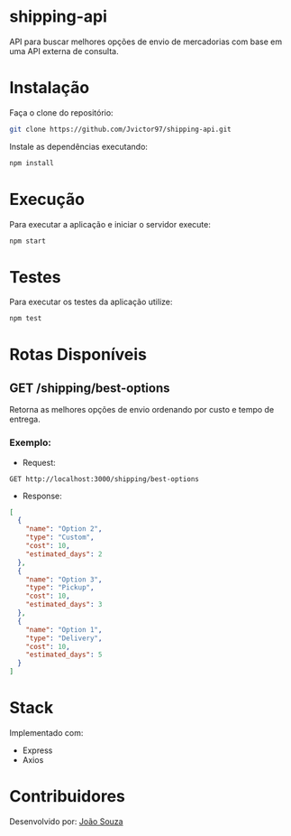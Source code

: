 # shipping-api

API para buscar melhores opções de envio de mercadorias com base em uma API externa de consulta.

# Instalação

Faça o clone do repositório:

```sh
git clone https://github.com/Jvictor97/shipping-api.git
```

Instale as dependências executando:

```sh
npm install
```

# Execução

Para executar a aplicação e iniciar o servidor execute:

```sh
npm start
```

# Testes

Para executar os testes da aplicação utilize:

```sh
npm test
```

# Rotas Disponíveis

## GET /shipping/best-options

Retorna as melhores opções de envio ordenando por custo e tempo de entrega.

### Exemplo:

- Request:

```
GET http://localhost:3000/shipping/best-options
```

- Response: 

```json
[
  {
    "name": "Option 2",
    "type": "Custom",
    "cost": 10,
    "estimated_days": 2
  },
  {
    "name": "Option 3",
    "type": "Pickup",
    "cost": 10,
    "estimated_days": 3
  },
  {
    "name": "Option 1",
    "type": "Delivery",
    "cost": 10,
    "estimated_days": 5
  }
]
```

# Stack

Implementado com:
- Express
- Axios

# Contribuidores

Desenvolvido por: [João Souza](https://github.com/Jvictor97)


